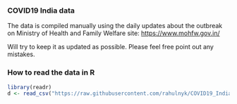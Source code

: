 

### COVID19 India data

The data is compiled manually using the daily updates about the outbreak on Ministry of Health and Family Welfare site: https://www.mohfw.gov.in/

Will try to keep it as updated as possible. Please feel free point out any mistakes. 


### How to read the data in R

``` R
library(readr)
d <- read_csv("https://raw.githubusercontent.com/rahulnyk/COVID19_IndiaData/master/covid_19_india.csv")
```